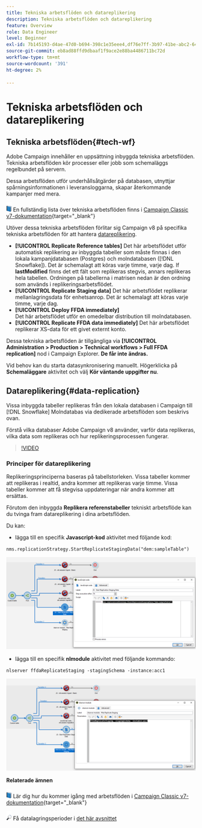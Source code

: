 ```yaml
---
title: Tekniska arbetsflöden och datareplikering
description: Tekniska arbetsflöden och datareplikering
feature: Overview
role: Data Engineer
level: Beginner
exl-id: 7b145193-d4ae-47d0-b694-398c1e35eee4,df76e7ff-3b97-41be-abc2-640748680ff3
source-git-commit: eb8ad88ffd9dbaaf1f9ace2e88ba4486711bc72d
workflow-type: tm+mt
source-wordcount: '391'
ht-degree: 2%

---
```


# Tekniska arbetsflöden och datareplikering

## Tekniska arbetsflöden{#tech-wf}

Adobe Campaign innehåller en uppsättning inbyggda tekniska arbetsflöden. Tekniska arbetsflöden kör processer eller jobb som schemaläggs regelbundet på servern.

Dessa arbetsflöden utför underhållsåtgärder på databasen, utnyttjar spårningsinformationen i leveransloggarna, skapar återkommande kampanjer med mera.

![](../assets/do-not-localize/book.png) En fullständig lista över tekniska arbetsflöden finns i [Campaign Classic v7-dokumentation](https://experienceleague.adobe.com/docs/campaign-classic/using/automating-with-workflows/advanced-management/about-technical-workflows.html){target=&quot;_blank&quot;}


Utöver dessa tekniska arbetsflöden förlitar sig Campaign v8 på specifika tekniska arbetsflöden för att hantera [datareplikering](#data-replication).

* **[!UICONTROL Replicate Reference tables]**
Det här arbetsflödet utför automatisk replikering av inbyggda tabeller som måste finnas i den lokala kampanjdatabasen (Postgres) och molndatabasen ([!DNL Snowflake]). Det är schemalagt att köras varje timme, varje dag. If **lastModified** finns det ett fält som replikeras stegvis, annars replikeras hela tabellen. Ordningen på tabellerna i matrisen nedan är den ordning som används i replikeringsarbetsflödet.
* **[!UICONTROL Replicate Staging data]**
Det här arbetsflödet replikerar mellanlagringsdata för enhetsanrop. Det är schemalagt att köras varje timme, varje dag.
* **[!UICONTROL Deploy FFDA immediately]**\
   Det här arbetsflödet utför en omedelbar distribution till molndatabasen.
* **[!UICONTROL Replicate FFDA data immediately]**
Det här arbetsflödet replikerar XS-data för ett givet externt konto.

Dessa tekniska arbetsflöden är tillgängliga via **[!UICONTROL Administration > Production > Technical workflows > Full FFDA replication]** nod i Campaign Explorer. **De får inte ändras.**

Vid behov kan du starta datasynkronisering manuellt. Högerklicka på **Schemaläggare** aktivitet och välj **Kör väntande uppgifter nu**.

## Datareplikering{#data-replication}

Vissa inbyggda tabeller replikeras från den lokala databasen i Campaign till [!DNL Snowflake] Molndatabas via dedikerade arbetsflöden som beskrivs ovan.

Förstå vilka databaser Adobe Campaign v8 använder, varför data replikeras, vilka data som replikeras och hur replikeringsprocessen fungerar.

>[!VIDEO](https://video.tv.adobe.com/v/334460?quality=12)


### Principer för datareplikering

Replikeringsprinciperna baseras på tabellstorleken. Vissa tabeller kommer att replikeras i realtid, andra kommer att replikeras varje timme. Vissa tabeller kommer att få stegvisa uppdateringar när andra kommer att ersättas.

Förutom den inbyggda **Replikera referenstabeller** tekniskt arbetsflöde kan du tvinga fram datareplikering i dina arbetsflöden.

Du kan:

* lägga till en specifik **Javascript-kod** aktivitet med följande kod:

```
nms.replicationStrategy.StartReplicateStagingData("dem:sampleTable")
```

![](assets/jscode.png)


* lägga till en specifik **nlmodule** aktivitet med följande kommando:

```
nlserver ffdaReplicateStaging -stagingSchema -instance:acc1
```

![](assets/nlmodule.png)



**Relaterade ämnen**

![](../assets/do-not-localize/book.png) Lär dig hur du kommer igång med arbetsflöden i [Campaign Classic v7-dokumentation](https://experienceleague.adobe.com/docs/campaign-classic/using/automating-with-workflows/introduction/about-workflows.html?lang=en#automating-with-workflows){target=&quot;_blank&quot;}

![](../assets/do-not-localize/glass.png) Få datalagringsperioder i [det här avsnittet](../dev/datamodel-best-practices.md#data-retention)
